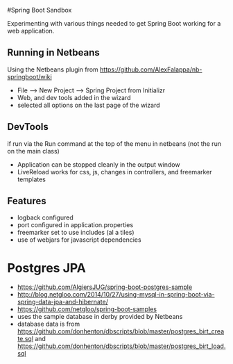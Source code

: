 #Spring Boot Sandbox

Experimenting with various things needed to get Spring Boot working for a web 
application.

## Running in Netbeans

Using the Netbeans plugin from https://github.com/AlexFalappa/nb-springboot/wiki

* File --> New Project --> Spring Project from Initializr
* Web, and dev tools added in the wizard
* selected all options on the last page of the wizard

## DevTools

if run via the Run command at the top of the menu in netbeans (not the 
run on the main class)

* Application can be stopped cleanly in the output window
* LiveReload works for css, js, changes in controllers, and freemarker templates


## Features
* logback configured
* port configured in application.properties
* freemarker set to use includes (al a tiles)
* use of webjars for javascript dependencies


# Postgres JPA
* https://github.com/AlgiersJUG/spring-boot-postgres-sample
* http://blog.netgloo.com/2014/10/27/using-mysql-in-spring-boot-via-spring-data-jpa-and-hibernate/
* https://github.com/netgloo/spring-boot-samples
* uses the sample database in derby provided by Netbeans
* database data is from https://github.com/donhenton/dbscripts/blob/master/postgres_birt_create.sql
and https://github.com/donhenton/dbscripts/blob/master/postgres_birt_load.sql